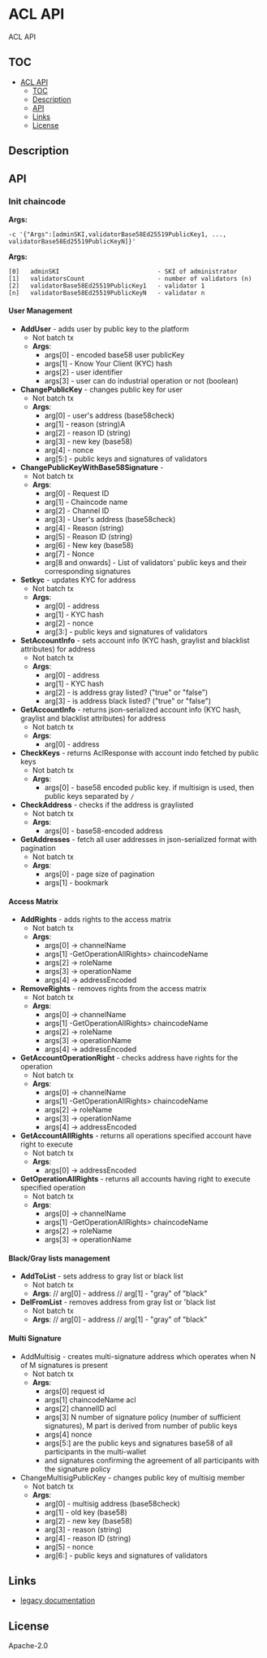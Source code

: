 # ACL API

ACL API

## TOC

- [ACL API](#acl-api)
  - [TOC](#toc)
  - [Description](#description)
  - [API](#api)
  - [Links](#links)
  - [License](#license)

## Description

## API

### Init chaincode

**Args:**

```
-c '{"Args":[adminSKI,validatorBase58Ed25519PublicKey1, ..., validatorBase58Ed25519PublicKeyN]}'
```

**Args:**

    [0]   adminSKI                           - SKI of administrator
    [1]   validatorsCount                    - number of validators (n)
    [2]   validatorBase58Ed25519PublicKey1   - validator 1   
    [n]   validatorBase58Ed25519PublicKeyN   - validator n   

#### User Management

- **AddUser** - adds user by public key to the platform
  - Not batch tx
  - **Args**:
    - args[0] - encoded base58 user publicKey
    - args[1] - Know Your Client (KYC) hash
    - args[2] - user identifier
    - args[3] - user can do industrial operation or not (boolean)
- **ChangePublicKey** - changes public key for user
  - Not batch tx
  - **Args**:
    - arg[0] - user's address (base58check)
    - arg[1] - reason (string)А
    - arg[2] - reason ID (string)
    - arg[3] - new key (base58)
    - arg[4] - nonce
    - arg[5:] - public keys and signatures of validators
- **ChangePublicKeyWithBase58Signature** - 
  - Not batch tx
  - **Args**:
    - arg[0] - Request ID
    - arg[1] - Chaincode name
    - arg[2] - Channel ID
    - arg[3] - User's address (base58check)
    - arg[4] - Reason (string)
    - arg[5] - Reason ID (string)
    - arg[6] - New key (base58)
    - arg[7] - Nonce
    - arg[8 and onwards] - List of validators' public keys and their corresponding signatures
- **Setkyc** - updates KYC for address
  - Not batch tx
  - **Args**:
    - arg[0] - address
    - arg[1] - KYC hash
    - arg[2] - nonce
    - arg[3:] - public keys and signatures of validators
- **SetAccountInfo** - sets account info (KYC hash, graylist and blacklist attributes) for address
  - Not batch tx
  - **Args**:
    - arg[0] - address
    - arg[1] - KYC hash
    - arg[2] - is address gray listed? ("true" or "false")
    - arg[3] - is address black listed? ("true" or "false")
- **GetAccountInfo** - returns json-serialized account info (KYC hash, graylist and blacklist attributes) for address
  - Not batch tx
  - **Args**:
    - arg[0] - address
- **CheckKeys** - returns AclResponse with account indo fetched by public keys
  - Not batch tx
  - **Args**:
    - args[0] - base58 encoded public key. if multisign is used, then public keys separated by `/`
- **CheckAddress** - checks if the address is graylisted
  - Not batch tx
  - **Args**:
    - args[0] - base58-encoded address
- **GetAddresses** - fetch all user addresses in json-serialized format with pagination
  - Not batch tx
  - **Args**:
    - args[0] - page size of pagination
    - args[1] - bookmark

#### Access Matrix

- **AddRights** - adds rights to the access matrix
  - Not batch tx
  - **Args**:
    - args[0] -> channelName
    - args[1] -GetOperationAllRights> chaincodeName
    - args[2] -> roleName
    - args[3] -> operationName
    - args[4] -> addressEncoded
- **RemoveRights** - removes rights from the access matrix
  - Not batch tx
  - **Args**:
    - args[0] -> channelName
    - args[1] -GetOperationAllRights> chaincodeName
    - args[2] -> roleName
    - args[3] -> operationName
    - args[4] -> addressEncoded
- **GetAccountOperationRight** - checks address have rights for the operation 
  - Not batch tx
  - **Args**:
    - args[0] -> channelName
    - args[1] -GetOperationAllRights> chaincodeName
    - args[2] -> roleName
    - args[3] -> operationName
    - args[4] -> addressEncoded
- **GetAccountAllRights** - returns all operations specified account have right to execute
  - Not batch tx
  - **Args**:
    - args[0] -> addressEncoded
- **GetOperationAllRights** - returns all accounts having right to execute specified operation
  - Not batch tx
  - **Args**:
    - args[0] -> channelName
    - args[1] -GetOperationAllRights> chaincodeName
    - args[2] -> roleName
    - args[3] -> operationName

#### Black/Gray lists management

- **AddToList** - sets address to gray list or black list
  - Not batch tx
  - **Args**:
    // arg[0] - address
    // arg[1] - "gray" of "black"
- **DelFromList** - removes address from gray list or 'black list
  - Not batch tx
  - **Args**:
    // arg[0] - address
    // arg[1] - "gray" of "black"

#### Multi Signature
- AddMultisig - creates multi-signature address which operates when N of M signatures is present
  - Not batch tx
  - **Args**:
    - args[0] request id
    - args[1] chaincodeName acl
    - args[2] channelID acl
    - args[3] N number of signature policy (number of sufficient signatures), M part is derived from number of public keys
    - args[4] nonce
    - args[5:] are the public keys and signatures base58 of all participants in the multi-wallet
    - and signatures confirming the agreement of all participants with the signature policy
- ChangeMultisigPublicKey - changes public key of multisig member
  - Not batch tx
  - **Args**:
    - arg[0] - multisig address (base58check)
    - arg[1] - old key (base58)
    - arg[2] - new key (base58)
    - arg[3] - reason (string)
    - arg[4] - reason ID (string)
    - arg[5] - nonce
    - arg[6:] - public keys and signatures of validators

## Links

* [legacy documentation](https://nwty.atlassian.net/wiki/spaces/ATMCORE/pages/3704182/ACL)

## License

Apache-2.0